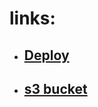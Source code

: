 # links:

- ## [Deploy](https://dzn1jbl6ljkq5.cloudfront.net/)

- ## [s3 bucket](https://mywebappcdkstack-xxxxxxxxxxxxxfcfd6cd5-67oyhmdjjr1z.s3.us-east-1.amazonaws.com/)
